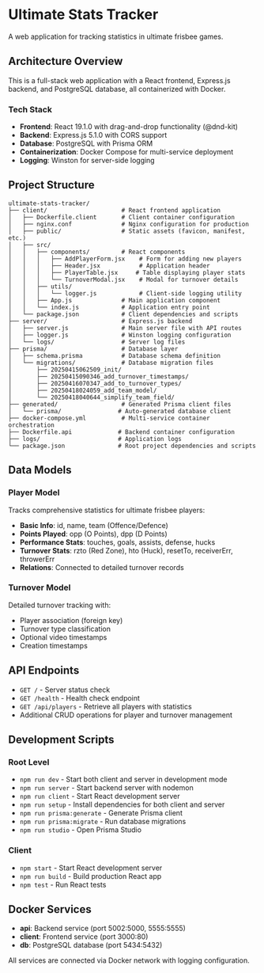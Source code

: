 # Ultimate Stats Tracker

A web application for tracking statistics in ultimate frisbee games.

## Architecture Overview

This is a full-stack web application with a React frontend, Express.js backend, and PostgreSQL database, all containerized with Docker.

### Tech Stack
- **Frontend**: React 19.1.0 with drag-and-drop functionality (@dnd-kit)
- **Backend**: Express.js 5.1.0 with CORS support
- **Database**: PostgreSQL with Prisma ORM
- **Containerization**: Docker Compose for multi-service deployment
- **Logging**: Winston for server-side logging

## Project Structure

```
ultimate-stats-tracker/
├── client/                     # React frontend application
│   ├── Dockerfile.client       # Client container configuration
│   ├── nginx.conf              # Nginx configuration for production
│   ├── public/                 # Static assets (favicon, manifest, etc.)
│   ├── src/
│   │   ├── components/         # React components
│   │   │   ├── AddPlayerForm.jsx    # Form for adding new players
│   │   │   ├── Header.jsx           # Application header
│   │   │   ├── PlayerTable.jsx     # Table displaying player stats
│   │   │   └── TurnoverModal.jsx    # Modal for turnover details
│   │   ├── utils/
│   │   │   └── logger.js            # Client-side logging utility
│   │   ├── App.js              # Main application component
│   │   └── index.js            # Application entry point
│   └── package.json            # Client dependencies and scripts
├── server/                     # Express.js backend
│   ├── server.js               # Main server file with API routes
│   ├── logger.js               # Winston logging configuration
│   └── logs/                   # Server log files
├── prisma/                     # Database layer
│   ├── schema.prisma           # Database schema definition
│   └── migrations/             # Database migration files
│       ├── 20250415062509_init/
│       ├── 20250415090346_add_turnover_timestamps/
│       ├── 20250416070347_add_to_turnover_types/
│       ├── 20250418024059_add_team_model/
│       └── 20250418040644_simplify_team_field/
├── generated/                  # Generated Prisma client files
│   └── prisma/                # Auto-generated database client
├── docker-compose.yml          # Multi-service container orchestration
├── Dockerfile.api             # Backend container configuration
├── logs/                      # Application logs
└── package.json               # Root project dependencies and scripts
```

## Data Models

### Player Model
Tracks comprehensive statistics for ultimate frisbee players:
- **Basic Info**: id, name, team (Offence/Defence)
- **Points Played**: opp (O Points), dpp (D Points)
- **Performance Stats**: touches, goals, assists, defense, hucks
- **Turnover Stats**: rzto (Red Zone), hto (Huck), resetTo, receiverErr, throwerErr
- **Relations**: Connected to detailed turnover records

### Turnover Model
Detailed turnover tracking with:
- Player association (foreign key)
- Turnover type classification
- Optional video timestamps
- Creation timestamps

## API Endpoints

- `GET /` - Server status check
- `GET /health` - Health check endpoint
- `GET /api/players` - Retrieve all players with statistics
- Additional CRUD operations for player and turnover management

## Development Scripts

### Root Level
- `npm run dev` - Start both client and server in development mode
- `npm run server` - Start backend server with nodemon
- `npm run client` - Start React development server
- `npm run setup` - Install dependencies for both client and server
- `npm run prisma:generate` - Generate Prisma client
- `npm run prisma:migrate` - Run database migrations
- `npm run studio` - Open Prisma Studio

### Client
- `npm start` - Start React development server
- `npm run build` - Build production React app
- `npm test` - Run React tests

## Docker Services

- **api**: Backend service (port 5002:5000, 5555:5555)
- **client**: Frontend service (port 3000:80)
- **db**: PostgreSQL database (port 5434:5432)

All services are connected via Docker network with logging configuration.